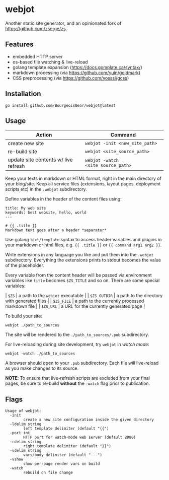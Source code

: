 # webjot

Another static site generator, and an opinionated fork of https://github.com/zserge/zs.

## Features

* embedded HTTP server
* os-based file watching & live-reload
* golang template expansion (https://docs.gomplate.ca/syntax/)
* markdown processing (via https://github.com/yuin/goldmark)
* CSS preprocessing (via https://github.com/yosssi/gcss)

## Installation

`go install github.com/BourgeoisBear/webjot@latest`

## Usage

| Action                               | Command                            |
| ------                               | -------                            |
| create new site                      | `webjot -init <new_site_path>`     |
| re-build site                        | `webjot <site_source_path>` |
| update site contents w/ live refresh | `webjot -watch <site_source_path>` |

Keep your texts in markdown or HTML format, right in the main directory of your blog/site.  Keep all service files (extensions, layout pages, deployment scripts etc) in the `.webjot` subdirectory.

Define variables in the header of the content files using:

	title: My web site
	keywords: best website, hello, world
	---

	# {{ .title }}
	Markdown text goes after a header *separator*

Use golang `text/template` syntax to access header variables and plugins in your markdown or html files, e.g. `{{ .title }}` or `{{ command arg1 arg2 }}`.

Write extensions in any language you like and put them into the `.webjot` subdirectory.  Everything the extensions prints to stdout becomes the value of the placeholder.

Every variable from the content header will be passed via environment variables like `title` becomes `$ZS_TITLE` and so on. There are some special variables:

| `$ZS`        | a path to the `webjot` executable               |
| `$ZS_OUTDIR` | a path to the directory with generated files    |
| `$ZS_FILE`   | a path to the currently processed markdown file |
| `$ZS_URL`    | a URL for the currently generated page          |

To build your site:

`webjot ./path_to_sources`

The site will be rendered to the `./path_to_sources/.pub` subdirectory.

For live-reloading during site development, try `webjot` in *watch mode*:

`webjot -watch ./path_to_sources`

A browser should open to your `.pub` subdirectory.  Each file will live-reload as you make changes to its source.

**NOTE**: To ensure that live-refresh scripts are excluded from your final pages, be sure to re-build **without** the `-watch` flag prior to publication.

## Flags

```
Usage of webjot:
  -init
        create a new site configuration inside the given directory
  -ldelim string
        left template delimiter (default "{{")
  -port int
        HTTP port for watch-mode web server (default 8080)
  -rdelim string
        right template delimiter (default "}}")
  -vdelim string
        vars/body delimiter (default "---")
  -vshow
        show per-page render vars on build
  -watch
        rebuild on file change
```

